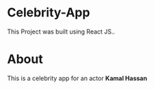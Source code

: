 # Celebrity-App
  This Project was built using React JS..

# About
  This is a celebrity app for an actor **Kamal Hassan**

